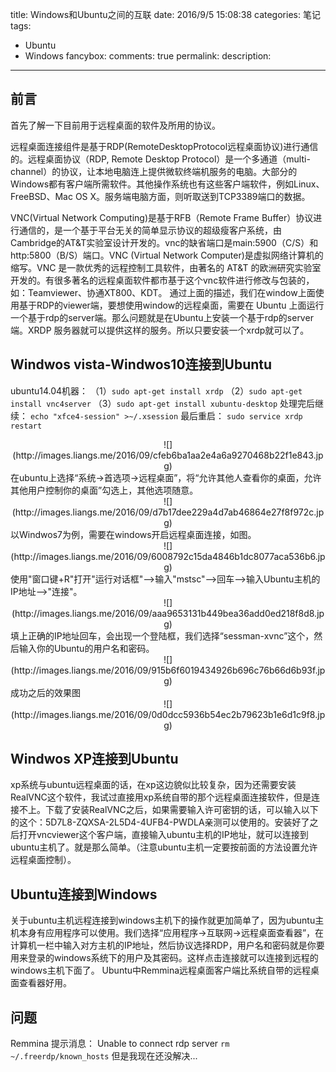 title: Windows和Ubuntu之间的互联
date: 2016/9/5 15:08:38
categories: 笔记
tags:
- Ubuntu
- Windows
fancybox:
comments: true
permalink:
description:
---
## 前言
首先了解一下目前用于远程桌面的软件及所用的协议。

远程桌面连接组件是基于RDP(RemoteDesktopProtocol远程桌面协议)进行通信的。远程桌面协议（RDP, Remote Desktop Protocol）是一个多通道（multi-channel）的协议，让本地电脑连上提供微软终端机服务的电脑。大部分的Windows都有客户端所需软件。其他操作系统也有这些客户端软件，例如Linux、FreeBSD、Mac OS X。服务端电脑方面，则听取送到TCP3389端口的数据。

<!-- more -->

VNC(Virtual Network Computing)是基于RFB（Remote Frame Buffer）协议进行通信的，是一个基于平台无关的简单显示协议的超级瘦客户系统，由Cambridge的AT&T实验室设计开发的。vnc的缺省端口是main:5900（C/S）和http:5800（B/S）端口。VNC (Virtual Network Computer)是虚拟网络计算机的缩写。VNC 是一款优秀的远程控制工具软件，由著名的 AT&T 的欧洲研究实验室开发的。有很多著名的远程桌面软件都市基于这个vnc软件进行修改与包装的，如：Teamviewer、协通XT800、KDT。
通过上面的描述，我们在window上面使用基于RDP的viewer端，要想使用window的远程桌面，需要在 Ubuntu 上面运行一个基于rdp的server端。那么问题就是在Ubuntu上安装一个基于rdp的server端。XRDP 服务器就可以提供这样的服务。所以只要安装一个xrdp就可以了。

## Windwos vista-Windwos10连接到Ubuntu
ubuntu14.04机器：
（1）`sudo apt-get install xrdp`
（2）`sudo apt-get install vnc4server`
（3）`sudo apt-get install xubuntu-desktop`
处理完后继续：
`echo "xfce4-session" >~/.xsession`
最后重启：
`sudo service xrdp restart`
<center>
![](http://images.liangs.me/2016/09/cfeb6ba1aa2e4a6a9270468b22f1e843.jpg)
</center>
在ubuntu上选择“系统->首选项->远程桌面”，将“允许其他人查看你的桌面，允许其他用户控制你的桌面”勾选上，其他选项随意。
<center>
![](http://images.liangs.me/2016/09/d7b17dee229a4d7ab46864e27f8f972c.jpg)
</center>
以Windwos7为例，需要在windows开启远程桌面连接，如图。
<center>
![](http://images.liangs.me/2016/09/6008792c15da4846b1dc8077aca536b6.jpg)
</center>
使用"窗口键+R"打开"运行对话框"-->输入"mstsc"-->回车-->输入Ubuntu主机的IP地址-->"连接"。
<center>
![](http://images.liangs.me/2016/09/aaa9653131b449bea36add0ed218f8d8.jpg)
</center>
填上正确的IP地址回车，会出现一个登陆框，我们选择“sessman-xvnc”这个，然后输入你的Ubuntu的用户名和密码。
<center>
![](http://images.liangs.me/2016/09/915b6f6019434926b696c76b66d6b93f.jpg)
</center>
成功之后的效果图
<center>
![](http://images.liangs.me/2016/09/0d0dcc5936b54ec2b79623b1e6d1c9f8.jpg)
</center>

## Windwos XP连接到Ubuntu
xp系统与ubuntu远程桌面的话，在xp这边貌似比较复杂，因为还需要安装RealVNC这个软件，我试过直接用xp系统自带的那个远程桌面连接软件，但是连接不上。下载了安装RealVNC之后，如果需要输入许可密钥的话，可以输入以下的这个：5D7L8-ZQXSA-2L5D4-4UFB4-PWDLA亲测可以使用的。安装好了之后打开vncviewer这个客户端，直接输入ubuntu主机的IP地址，就可以连接到ubuntu主机了。就是那么简单。（注意ubuntu主机一定要按前面的方法设置允许远程桌面控制）。

## Ubuntu连接到Windows
 关于ubuntu主机远程连接到windows主机下的操作就更加简单了，因为ubuntu主机本身有应用程序可以使用。我们选择“应用程序->互联网->远程桌面查看器”，在计算机一栏中输入对方主机的IP地址，然后协议选择RDP，用户名和密码就是你要用来登录的windows系统下的用户及其密码。这样点击连接就可以连接到远程的windows主机下面了。
 Ubuntu中Remmina远程桌面客户端比系统自带的远程桌面查看器好用。

## 问题
Remmina 提示消息： Unable to connect rdp server
`rm ~/.freerdp/known_hosts`
但是我现在还没解决...
